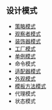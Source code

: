 ## 设计模式

- [策略模式](https://github.com/27392/java-notes/blob/master/src/main/java/cn/haohaoli/book/headfirst/strategy/%E7%AD%96%E7%95%A5%E6%A8%A1%E5%BC%8F.md)
- [观察者模式](https://github.com/27392/java-notes/blob/master/src/main/java/cn/haohaoli/book/headfirst/observer/%E8%A7%82%E5%AF%9F%E8%80%85%E6%A8%A1%E5%BC%8F.md)
- [装饰器模式](https://github.com/27392/java-notes/blob/master/src/main/java/cn/haohaoli/book/headfirst/decorator/%E8%A3%85%E9%A5%B0%E5%99%A8%E6%A8%A1%E5%BC%8F.md)
- [工厂模式](https://github.com/27392/java-notes/blob/master/src/main/java/cn/haohaoli/book/headfirst/factory/%E5%B7%A5%E5%8E%82%E6%A8%A1%E5%BC%8F.md)
- [单例模式](https://github.com/27392/java-notes/blob/master/src/main/java/cn/haohaoli/book/headfirst/singleton/%E5%8D%95%E4%BE%8B%E6%A8%A1%E5%BC%8F.md)
- 命令模式
- [适配器模式](https://github.com/27392/java-notes/blob/master/src/main/java/cn/haohaoli/book/headfirst/adapter/%E9%80%82%E9%85%8D%E5%99%A8%E6%A8%A1%E5%BC%8F.md)
- [外观模式](https://github.com/27392/java-notes/blob/master/src/main/java/cn/haohaoli/book/headfirst/facade/%E5%A4%96%E8%A7%82%E6%A8%A1%E5%BC%8F.md)
- [模板方法模式](https://github.com/27392/java-notes/blob/master/src/main/java/cn/haohaoli/book/headfirst/template/%E6%A8%A1%E6%9D%BF%E6%96%B9%E6%B3%95%E6%A8%A1%E5%BC%8F.md)
- 代理模式
- 状态模式

